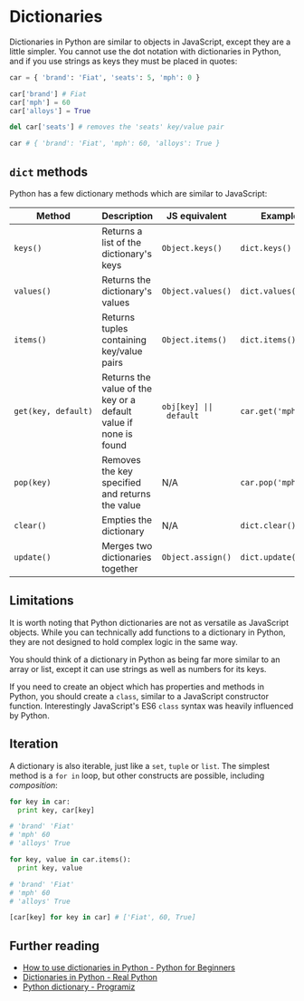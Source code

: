 # Dictionaries

Dictionaries in Python are similar to objects in JavaScript, except they are a little simpler. You cannot use the dot notation with dictionaries in Python, and if you use strings as keys they must be placed in quotes:

```py
car = { 'brand': 'Fiat', 'seats': 5, 'mph': 0 }

car['brand'] # Fiat
car['mph'] = 60
car['alloys'] = True

del car['seats'] # removes the 'seats' key/value pair

car # { 'brand': 'Fiat', 'mph': 60, 'alloys': True }
```

## `dict` methods

Python has a few dictionary methods which are similar to JavaScript:

| Method | Description | JS equivalent | Example |
|--------|-------------|---------------|---------|
| `keys()` | Returns a list of the dictionary's keys | `Object.keys()` | `dict.keys()` |
| `values()` | Returns the dictionary's values | `Object.values()` | `dict.values()` |
| `items()` | Returns tuples containing key/value pairs | `Object.items()` | `dict.items()` |
| <code>get(key,&nbsp;default)</code> | Returns the value of the key or a default value if none is found | <code>obj[key]&nbsp;&#124;&#124;&nbsp;default</code> | <code>car.get('mph',&nbsp;0)</code> |
| `pop(key)` | Removes the key specified and returns the value | N/A | `car.pop('mph')` |
| `clear()` | Empties the dictionary | N/A | `dict.clear()` |
| `update()` | Merges two dictionaries together | `Object.assign()` | `dict.update(car)` |

## Limitations

It is worth noting that Python dictionaries are not as versatile as JavaScript objects. While you can technically add functions to a dictionary in Python, they are not designed to hold complex logic in the same way.

You should think of a dictionary in Python as being far more similar to an array or list, except it can use strings as well as numbers for its keys.

If you need to create an object which has properties and methods in Python, you should create a `class`, similar to a JavaScript constructor function. Interestingly JavaScript's ES6 `class` syntax was heavily influenced by Python.

## Iteration

A dictionary is also iterable, just like a `set`, `tuple` or `list`. The simplest method is a `for in` loop, but other constructs are possible, including _composition_:

```py
for key in car:
  print key, car[key]

# 'brand' 'Fiat'
# 'mph' 60
# 'alloys' True

for key, value in car.items():
  print key, value

# 'brand' 'Fiat'
# 'mph' 60
# 'alloys' True

[car[key] for key in car] # ['Fiat', 60, True]
```

## Further reading

* [How to use dictionaries in Python - Python for Beginners](https://www.pythonforbeginners.com/dictionary/how-to-use-dictionaries-in-python)
* [Dictionaries in Python - Real Python](https://realpython.com/python-dicts/)
* [Python dictionary - Programiz](https://www.programiz.com/python-programming/dictionary)
